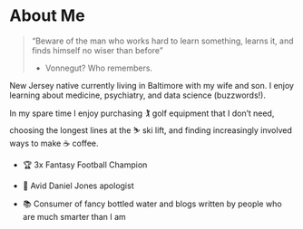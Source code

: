# About Me

>“Beware of the man who works hard to learn something, learns it, and finds himself no wiser than before” 
>- Vonnegut? Who remembers. 

New Jersey native currently living in Baltimore with my wife and son. I enjoy learning about medicine, psychiatry, and data science (buzzwords!). 

In my spare time I enjoy purchasing :golfing: golf equipment that I don’t need, choosing the longest lines at the :skier: ski lift, and finding increasingly involved ways to make :coffee: coffee. 

- :trophy: 3x Fantasy Football Champion

- :football: Avid Daniel Jones apologist

- :books: Consumer of fancy bottled water and blogs written by people who are much smarter than I am
